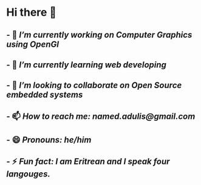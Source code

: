 # Hi there 👋

## - 🔭 _I’m currently working on Computer Graphics using OpenGl_
## - 🌱 _I’m currently learning web developing_
## - 👯 _I’m looking to collaborate on Open Source embedded systems_
## - 📫 _How to reach me: named.adulis@gmail.com_
## - 😄 _Pronouns: he/him_
## - ⚡ _Fun fact: I am Eritrean and I speak four langouges._

